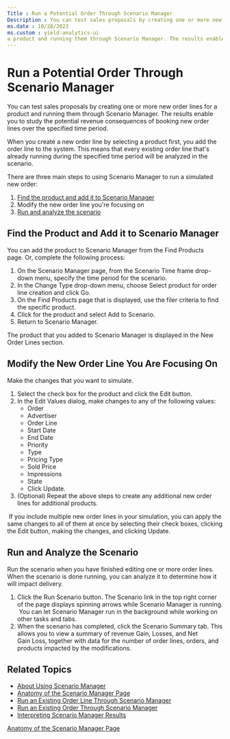 ```yaml
---
Title : Run a Potential Order Through Scenario Manager
Description : You can test sales proposals by creating one or more new order lines for
ms.date : 10/28/2023
ms.custom : yield-analytics-ui
a product and running them through Scenario Manager. The results enable
---
```



# Run a Potential Order Through Scenario Manager



You can test sales proposals by creating one or more new order lines for
a product and running them through Scenario Manager. The results enable
you to study the potential revenue consequences of booking new order
lines over the specified time period.

When you create a new order line by selecting a product first, you add
the order line to the system. This means that every existing order line
that's already running during the specified time period will be analyzed
in the scenario.

There are three main steps to using Scenario Manager to run a simulated
new order:

1.  <a
    href="run-a-potential-order-through-scenario-manager.md#ID-00002ba5__ID-00002bb8"
    class="xref">Find the product and add it to Scenario Manager</a>
2.  Modify the new order line you're focusing on
3.  <a
    href="run-a-potential-order-through-scenario-manager.md#ID-00002ba5__ID-00002c07"
    class="xref">Run and analyze the scenario</a>


## Find the Product and Add it to Scenario Manager

You can add the product to Scenario Manager from the Find Products
page. Or, complete the following process:

1.  On the Scenario Manager page,
    from the Scenario Time frame drop-down menu, specify the time period
    for the scenario. 
2.  In the Change Type drop-down menu,
    choose Select product for order line
    creation and click Go.
3.  On the Find Products page that is displayed, use the filer criteria
    to find the specific product.
4.  Click for the product and select Add to
    Scenario.
5.  Return to Scenario Manager.

The product that you added to Scenario Manager is displayed in
the New Order Lines section.





## Modify the New Order Line You Are Focusing On

Make the changes that you want to simulate.

1.  Select the check box for the product and click
    the Edit button. 
2.  In the Edit Values dialog, make changes to any of the following
    values:
    - Order
    - Advertiser
    - Order Line
    - Start Date
    - End Date
    - Priority
    - Type
    - Pricing Type
    - Sold Price
    - Impressions
    - State
    - Click Update. 
3.  (Optional) Repeat the above steps to create any additional new order
    lines for additional products.

 If you include multiple new order lines in your simulation, you can
apply the same changes to all of them at once by selecting their check
boxes, clicking the Edit button,
making the changes, and
clicking Update.




## Run and Analyze the Scenario

Run the scenario when you have finished editing one or more order lines.
When the scenario is done running, you can analyze it to determine how
it will impact delivery.

1.  Click the Run Scenario button.
    The Scenario link in the top right corner of the page displays
    spinning arrows while Scenario Manager is running.  
     You can let Scenario Manager run in the background while working on
    other tasks and tabs.
2.  When the scenario has completed, click
    the Scenario Summary tab. This
    allows you to view a summary of revenue Gain, Losses, and Net
    Gain Loss, together with data for the number of order lines, orders,
    and products impacted by the modifications.




## Related Topics




- <a href="about-using-scenario-manager.md" class="xref">About Using
  Scenario Manager</a>
- <a href="anatomy-of-the-scenario-manager-page.md" class="xref">Anatomy
  of the Scenario Manager Page</a>
- <a href="run-an-existing-order-line-through-scenario-manager.md"
  class="xref">Run an Existing Order Line Through Scenario Manager</a>
- <a href="run-an-existing-order-through-scenario-manager.md"
  class="xref">Run an Existing Order Through Scenario Manager</a>
- <a href="interpreting-scenario-manager-results.md"
  class="xref">Interpreting Scenario Manager Results</a>






<a href="anatomy-of-the-scenario-manager-page.md"
class="link">Anatomy of the Scenario Manager Page</a>






